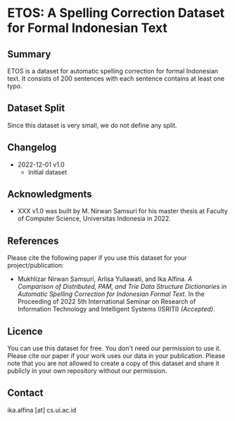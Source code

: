 # ETOS: A Spelling Correction Dataset for Formal Indonesian Text


## Summary

ETOS is a dataset for automatic spelling correction for formal Indonesian text. It consists of 200 sentences with each sentence contains at least one typo.

## Dataset Split

Since this dataset is very small, we do not define any split.

## Changelog
* 2022-12-01 v1.0
  * Initial dataset

## Acknowledgments
* XXX v1.0 was built by M. Nirwan Samsuri for his master thesis at Faculty of Computer Science, Universitas Indonesia in 2022.

## References

Please cite the following paper if you use this dataset for your project/publication:

* Mukhlizar Nirwan Samsuri, Arlisa Yuliawati, and Ika Alfina. _A Comparison of Distributed, PAM, and Trie Data Structure Dictionaries in Automatic Spelling Correction for Indonesian Formal Text_. In the Proceeding of 2022 5th International Seminar on Research of Information Technology and Intelligent Systems (ISRITI) _(Accepted)_. 


## Licence
You can use this dataset for free. You don't need our permission to use it. Please cite our paper if your work uses our data in your publication.
Please note that you are not allowed to create a copy of this dataset and share it publicly in your own repository without our permission.

## Contact
ika.alfina [at] cs.ui.ac.id
